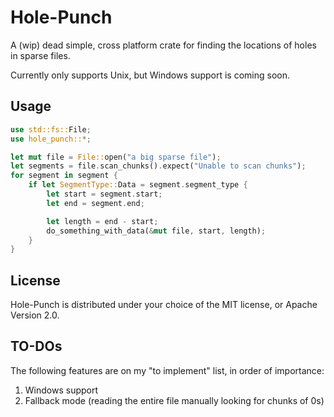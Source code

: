 Hole-Punch
==========

A (wip) dead simple, cross platform crate for finding the locations of holes in
sparse files.

Currently only supports Unix, but Windows support is coming soon.


Usage
-----

```rust
use std::fs::File;
use hole_punch::*;

let mut file = File::open("a big sparse file");
let segments = file.scan_chunks().expect("Unable to scan chunks");
for segment in segment {
    if let SegmentType::Data = segment.segment_type {
        let start = segment.start;
        let end = segment.end;

        let length = end - start;
        do_something_with_data(&mut file, start, length);
    }
}
```

License
-------

Hole-Punch is distributed under your choice of the MIT license, or Apache
Version 2.0.

TO-DOs
------

The following features are on my "to implement" list, in order of importance:
1. Windows support
2. Fallback mode (reading the entire file manually looking for chunks of 0s)